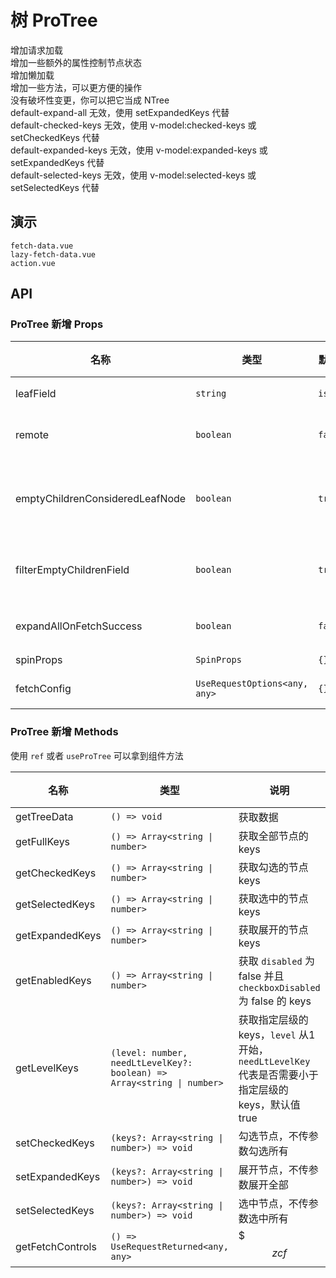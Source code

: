 # 树 ProTree
<n-flex vertical>
  <n-alert type="success" title="提示" show-icon :bordered="false">
    增加请求加载<br />
    增加一些额外的属性控制节点状态<br />
    增加懒加载<br />
    增加一些方法，可以更方便的操作<br />
    没有破坏性变更，你可以把它当成 NTree<br />
  </n-alert>

  <n-alert type="warning" title="警告" show-icon :bordered="false">
     default-expand-all 无效，使用 setExpandedKeys 代替<br />
     default-checked-keys 无效，使用 v-model:checked-keys 或 setCheckedKeys 代替<br />
     default-expanded-keys 无效，使用 v-model:expanded-keys 或 setExpandedKeys 代替<br />
     default-selected-keys 无效，使用 v-model:selected-keys 或 setSelectedKeys 代替<br />
  </n-alert>
</n-flex>

## 演示

```demo
fetch-data.vue
lazy-fetch-data.vue
action.vue
```

## API

### ProTree 新增 Props

| 名称 | 类型 | 默认值 | 说明 | 版本 |
| --- | --- | --- | --- | --- |
| leafField | `string` | `isLeaf` | 替代 TreeOption 中的 isLeaf 字段 |  |
| remote | `boolean` | `false` | 是否为异步加载，搭配 fetchConfig 使用 |  |
| emptyChildrenConsideredLeafNode | `boolean` | `true` | 空子节点是否当成叶子节点（空数组或者 undefined/null），在异步模式下生效 |  |
| filterEmptyChildrenField | `boolean` | `true` | 是否过滤掉空子节点字段（空数组或者 undefined/null） |  |
| expandAllOnFetchSuccess | `boolean` | `false` | 请求成功后是否展开全部节点（搭配 fetchConfig） |  |
| spinProps | `SpinProps` | `{}` | Spin 组件属性 |  |
| fetchConfig | `UseRequestOptions<any, any>` | `{}` | $$$zcf$$ |  |

### ProTree 新增 Methods
使用 `ref` 或者 `useProTree` 可以拿到组件方法

| 名称 | 类型 | 说明 | 版本 |
| --- | --- | --- | --- |
| getTreeData | `() => void` | 获取数据 |  |
| getFullKeys | `() => Array<string \| number>` | 获取全部节点的 keys | |
| getCheckedKeys | `() => Array<string \| number>` | 获取勾选的节点 keys | |
| getSelectedKeys | `() => Array<string \| number>` | 获取选中的节点 keys | |
| getExpandedKeys | `() => Array<string \| number>` | 获取展开的节点 keys | |
| getEnabledKeys | `() => Array<string \| number>` | 获取 `disabled` 为 false 并且 `checkboxDisabled` 为 false 的 keys | |
| getLevelKeys | `(level: number, needLtLevelKey?: boolean) => Array<string \| number>` | 获取指定层级的 keys，`level` 从1开始，`needLtLevelKey` 代表是否需要小于指定层级的 keys，默认值 true | |
| setCheckedKeys | `(keys?: Array<string \| number>) => void` | 勾选节点，不传参数勾选所有 | |
| setExpandedKeys | `(keys?: Array<string \| number>) => void` | 展开节点，不传参数展开全部 | |
| setSelectedKeys | `(keys?: Array<string \| number>) => void` | 选中节点，不传参数选中所有 | |
| getFetchControls | `() => UseRequestReturned<any, any>` | $$$zcf$$ | |
